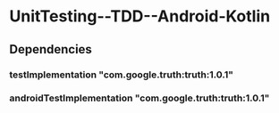# UnitTesting--TDD--Android-Kotlin
## Dependencies 
### testImplementation "com.google.truth:truth:1.0.1"
### androidTestImplementation "com.google.truth:truth:1.0.1"
